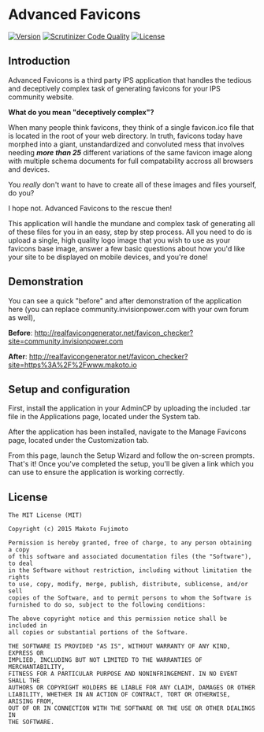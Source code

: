 # Advanced Favicons

[![Version](https://img.shields.io/badge/version-1.0.1-blue.svg)](https://www.makoto.io/files/file/15-advanced-favicons/)
[![Scrutinizer Code Quality](https://scrutinizer-ci.com/g/FujiMakoto/IPS-Advanced-Favicons/badges/quality-score.png?b=master)](https://scrutinizer-ci.com/g/FujiMakoto/IPS-Advanced-Favicons/?branch=master)
[![License](https://img.shields.io/github/license/mashape/apistatus.svg)](https://github.com/FujiMakoto/IPS-Advanced-Favicons/blob/master/LICENSE)

## Introduction
Advanced Favicons is a third party IPS application that handles the tedious and deceptively complex task of generating favicons for your IPS community website.

**What do you mean "deceptively complex"?**

When many people think favicons, they think of a single favicon.ico file that is located in the root of your web directory. In truth, favicons today have morphed into a giant, unstandardized and convoluted mess that involves needing ***more than 25*** different variations of the same favicon image along with multiple schema documents for full compatability accross all browsers and devices.

You *really* don't want to have to create all of these images and files yourself, do you?

I hope not. Advanced Favicons to the rescue then!

This application will handle the mundane and complex task of generating all of these files for you in an easy, step by step process. All you need to do is upload a single, high quality logo image that you wish to use as your favicons base image, answer a few basic questions about how you'd like your site to be displayed on mobile devices, and you're done!

## Demonstration

You can see a quick "before" and after demonstration of the application here (you can replace community.invisionpower.com with your own forum as well),

**Before**: http://realfavicongenerator.net/favicon_checker?site=community.invisionpower.com

**After**: http://realfavicongenerator.net/favicon_checker?site=https%3A%2F%2Fwww.makoto.io

## Setup and configuration
First, install the application in your AdminCP by uploading the included .tar file in the Applications page, located under the System tab.

After the application has been installed, navigate to the Manage Favicons page, located under the Customization tab.

From this page, launch the Setup Wizard and follow the on-screen prompts. That's it! Once you've completed the setup, you'll be given a link which you can use to ensure the application is working correctly.

## License

```
The MIT License (MIT)

Copyright (c) 2015 Makoto Fujimoto

Permission is hereby granted, free of charge, to any person obtaining a copy
of this software and associated documentation files (the "Software"), to deal
in the Software without restriction, including without limitation the rights
to use, copy, modify, merge, publish, distribute, sublicense, and/or sell
copies of the Software, and to permit persons to whom the Software is
furnished to do so, subject to the following conditions:

The above copyright notice and this permission notice shall be included in
all copies or substantial portions of the Software.

THE SOFTWARE IS PROVIDED "AS IS", WITHOUT WARRANTY OF ANY KIND, EXPRESS OR
IMPLIED, INCLUDING BUT NOT LIMITED TO THE WARRANTIES OF MERCHANTABILITY,
FITNESS FOR A PARTICULAR PURPOSE AND NONINFRINGEMENT. IN NO EVENT SHALL THE
AUTHORS OR COPYRIGHT HOLDERS BE LIABLE FOR ANY CLAIM, DAMAGES OR OTHER
LIABILITY, WHETHER IN AN ACTION OF CONTRACT, TORT OR OTHERWISE, ARISING FROM,
OUT OF OR IN CONNECTION WITH THE SOFTWARE OR THE USE OR OTHER DEALINGS IN
THE SOFTWARE.
```
